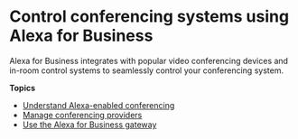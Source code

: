 # Control conferencing systems using Alexa for Business<a name="setup-conferencing"></a>

Alexa for Business integrates with popular video conferencing devices and in\-room control systems to seamlessly control your conferencing system\.

**Topics**
+ [Understand Alexa\-enabled conferencing](understand-conferencing.md)
+ [Manage conferencing providers](manage-providers.md)
+ [Use the Alexa for Business gateway](a4b-gateway.md)